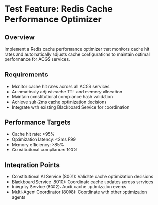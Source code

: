 # Test Feature: Redis Cache Performance Optimizer

## Overview
Implement a Redis cache performance optimizer that monitors cache hit rates and automatically adjusts cache configurations to maintain optimal performance for ACGS services.

## Requirements
- Monitor cache hit rates across all ACGS services
- Automatically adjust cache TTL and memory allocation
- Maintain constitutional compliance hash validation
- Achieve sub-2ms cache optimization decisions
- Integrate with existing Blackboard Service for coordination

## Performance Targets
- Cache hit rate: >95%
- Optimization latency: <2ms P99
- Memory efficiency: >85%
- Constitutional compliance: 100%

## Integration Points
- Constitutional AI Service (8001): Validate cache optimization decisions
- Blackboard Service (8010): Coordinate cache updates across services
- Integrity Service (8002): Audit cache optimization events
- Multi-Agent Coordinator (8008): Coordinate with other optimization agents
